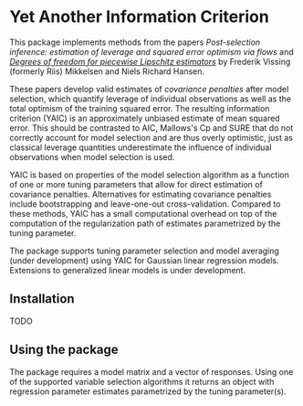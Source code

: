 Yet Another Information Criterion
=================================

This package implements methods from 
the papers *Post-selection inference: estimation of leverage
and squared error optimism via flows* and [*Degrees of freedom for piecewise 
Lipschitz estimators*](https://projecteuclid.org/euclid.aihp/1524643230) by 
Frederik Vissing (formerly Riis) Mikkelsen and Niels Richard Hansen. 

These papers develop valid estimates of *covariance penalties* 
after model selection, which quantify leverage of individual observations
as well as the total optimism of the training squared error. The 
resulting information criterion (YAIC) is an approximately unbiased estimate
of mean squared error. This should be contrasted to AIC, Mallows's Cp 
and SURE that do not correctly account for model selection and are 
thus overly optimistic, just as classical leverage quantities underestimate 
the influence of individual observations when model selection is used.

YAIC is based on properties of the model 
selection algorithm as a function of one or more tuning parameters that 
allow for direct estimation of covariance penalties. Alternatives for 
estimating covariance penalties include bootstrapping and leave-one-out 
cross-validation. Compared to these methods, YAIC
has a small computational overhead on top of the computation 
of the regularization path of estimates parametrized by the tuning parameter. 

The package supports tuning parameter selection and model averaging (under
development) using YAIC for Gaussian linear regression models. Extensions
to generalized linear models is under development. 


## Installation

TODO

## Using the package

The package requires a model matrix and a vector of responses. Using 
one of the supported variable selection algorithms it returns an 
object with regression parameter estimates parametrized by the tuning 
parameter(s). 
